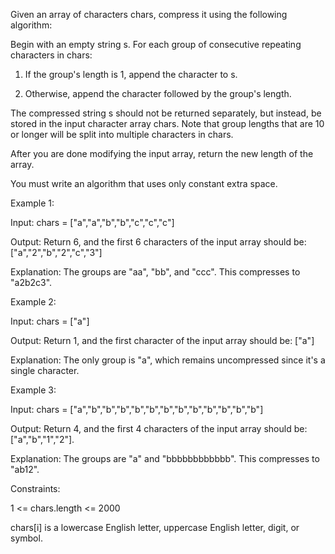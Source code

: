 Given an array of characters chars, compress it using the following algorithm:

Begin with an empty string s. For each group of consecutive repeating characters in chars:

  1. If the group's length is 1, append the character to s.
     
  2. Otherwise, append the character followed by the group's length.
     
The compressed string s should not be returned separately, but instead, be stored in the input character array chars. Note that group lengths that are 10 or longer will be split into multiple characters in chars.

After you are done modifying the input array, return the new length of the array.

You must write an algorithm that uses only constant extra space.



Example 1:

Input: chars = ["a","a","b","b","c","c","c"]

Output: Return 6, and the first 6 characters of the input array should be: ["a","2","b","2","c","3"]

Explanation: The groups are "aa", "bb", and "ccc". This compresses to "a2b2c3".



Example 2:

Input: chars = ["a"]

Output: Return 1, and the first character of the input array should be: ["a"]

Explanation: The only group is "a", which remains uncompressed since it's a single character.




Example 3:

Input: chars = ["a","b","b","b","b","b","b","b","b","b","b","b","b"]

Output: Return 4, and the first 4 characters of the input array should be: ["a","b","1","2"].

Explanation: The groups are "a" and "bbbbbbbbbbbb". This compresses to "ab12".
 


Constraints:

1 <= chars.length <= 2000

chars[i] is a lowercase English letter, uppercase English letter, digit, or symbol.

